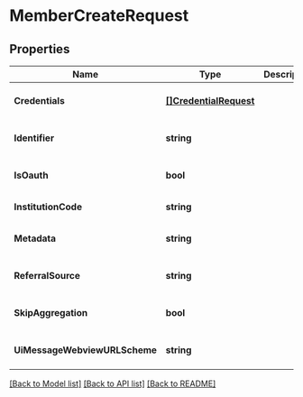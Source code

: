 # MemberCreateRequest

## Properties
Name | Type | Description | Notes
------------ | ------------- | ------------- | -------------
**Credentials** | [**[]CredentialRequest**](CredentialRequest.md) |  | [optional] [default to null]
**Identifier** | **string** |  | [optional] [default to null]
**IsOauth** | **bool** |  | [optional] [default to null]
**InstitutionCode** | **string** |  | [default to null]
**Metadata** | **string** |  | [optional] [default to null]
**ReferralSource** | **string** |  | [optional] [default to null]
**SkipAggregation** | **bool** |  | [optional] [default to null]
**UiMessageWebviewURLScheme** | **string** |  | [optional] [default to null]

[[Back to Model list]](../README.md#documentation-for-models) [[Back to API list]](../README.md#documentation-for-api-endpoints) [[Back to README]](../README.md)


